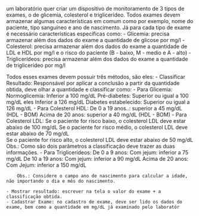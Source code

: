 um laboratório quer criar um dispositivo de monitoramento de 3 tipos de exames, o de glicemia, colesterol e triglicerídeo. Todos exames devem armazenar algumas características em comum como por exemplo, nome do paciente, tipo sanguíneo e ano de nascimento. Já para cada tipo de exame é necessário características específicas como: - Glicemia: precisa armazenar além dos dados do exame a quantidade de glicose por mg/l - Colesterol: precisa armazenar além dos dados do exame a quantidade de LDL e HDL por mg/l e o risco do paciente (B - baixo, M - medio e A - alto) - Triglicerídeos: precisa armazenar além dos dados do exame a quantidade de triglicerídeo por mg/l

Todos esses exames devem possuir três métodos, são eles: - Classificar Resultado: Responsável por aplicar a conclusão a partir da quantidade obtida, deve olhar a quantidade e classificar como: - Para Glicemia: Normoglicemia: Inferior a 100 mg/dL
Pré-diabetes: Superior ou igual a 100 mg/dL eles Inferior a 126 mg/dL
Diabetes estabelecido: Superior ou igual a 126 mg/dL - Para Colesterol HDL: De 0 a 19 anos..: superior a 45 mg/dL (HDL - BOM)
Acima de 20 anos: superior a 40 mg/dL (HDL - BOM) - Para Colesterol LDL: Se o paciente for risco baixo, o colesterol LDL deve estar abaixo de 100 mg/dL
Se o paciente for risco médio, o colesterol LDL deve estar abaixo de 70 mg/dL  
 Se o paciente for risco alto, o colesterol LDL deve estar abaixo de 50 mg/dL
Obs.: Como são dois parâmetros a classificação deve trazer as duas informações. - Para Triglicerídeos: De 0 a 9 anos: Com jejum: inferior a 75 mg/dL
De 10 a 19 anos: Com jejum: inferior a 90 mg/dL
Acima de 20 anos: Com Jejum: inferior a 150 mg/dL

        Obs.: Considere o campo ano de nascimento para calcular a idade, não importando o dia e mês do nascimento.

    - Mostrar resultado: escrever na tela o valor do exame + a classificação obtida.
    - Cadastrar Exame: no cadastro de exame, deve ser lido os dados do exame, bem como a quantidade em mg/dL já examinado pelo laboratór
